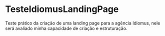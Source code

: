 # TesteIdiomusLandingPage
Teste prático da criação de uma landing page para a agência Idiomus, nele será avaliado minha capacidade de criação e estruturação. 

